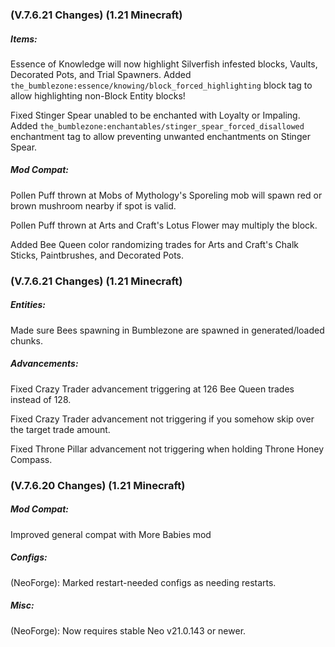 ### **(V.7.6.21 Changes) (1.21 Minecraft)**

##### Items:
Essence of Knowledge will now highlight Silverfish infested blocks, Vaults, Decorated Pots, and Trial Spawners.
 Added `the_bumblezone:essence/knowing/block_forced_highlighting` block tag to allow highlighting non-Block Entity blocks!

Fixed Stinger Spear unabled to be enchanted with Loyalty or Impaling.
 Added `the_bumblezone:enchantables/stinger_spear_forced_disallowed` enchantment tag to allow preventing unwanted enchantments on Stinger Spear.

##### Mod Compat:
Pollen Puff thrown at Mobs of Mythology's Sporeling mob will spawn red or brown mushroom nearby if spot is valid.

Pollen Puff thrown at Arts and Craft's Lotus Flower may multiply the block.

Added Bee Queen color randomizing trades for Arts and Craft's Chalk Sticks, Paintbrushes, and Decorated Pots.


### **(V.7.6.21 Changes) (1.21 Minecraft)**

##### Entities:
Made sure Bees spawning in Bumblezone are spawned in generated/loaded chunks.

##### Advancements:
Fixed Crazy Trader advancement triggering at 126 Bee Queen trades instead of 128.

Fixed Crazy Trader advancement not triggering if you somehow skip over the target trade amount.

Fixed Throne Pillar advancement not triggering when holding Throne Honey Compass.


### **(V.7.6.20 Changes) (1.21 Minecraft)**

##### Mod Compat:
Improved general compat with More Babies mod

##### Configs:
(NeoForge): Marked restart-needed configs as needing restarts.

##### Misc:
(NeoForge): Now requires stable Neo v21.0.143 or newer.